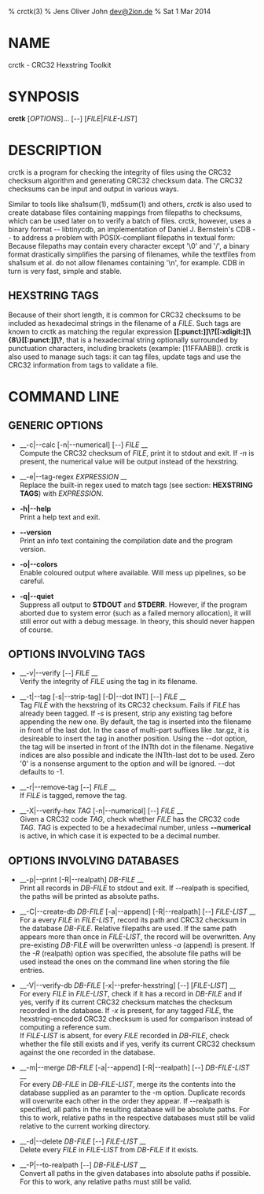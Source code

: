 % crctk(3)
% Jens Oliver John <dev@2ion.de>
% Sat  1 Mar 2014

# NAME

crctk - CRC32 Hexstring Toolkit

# SYNPOSIS

__crctk__ [_OPTIONS_]... [_--_] [_FILE_|_FILE-LIST_]

# DESCRIPTION

crctk is a program for checking the integrity of files using the CRC32
checksum algorithm and generating CRC32 checksum data. The CRC32
checksums can be input and output in various ways.

Similar to tools like sha1sum(1), md5sum(1) and others, *crctk* is also
used to create database files containing mappings from filepaths to
checksums, which can be used later on to verify a batch of files. crctk,
however, uses a binary format -- libtinycdb, an implementation of
Daniel J. Bernstein's CDB -- to address a problem with POSIX-compliant
filepaths in textual form: Because filepaths may contain every
character except '\0' and '/', a binary format drastically simplifies
the parsing of filenames, while the textfiles from sha1sum et al. do not
allow filenames containing '\n', for example. CDB in turn is very fast,
simple and stable.

## HEXSTRING TAGS

Because of their short length, it is common for CRC32 checksums to be
included as hexadecimal strings in the filename of a _FILE_. Such
tags are known to crctk as matching the regular expression 
__[[:punct:]]\\?[[:xdigit:]]\\{8\\}[[:punct:]]\\?__, that is a
hexadecimal string optionally surrounded by punctuation characters,
including brackets (example: [11FFAABB]). crctk is also used to manage
such tags: it can tag files, update tags and use the CRC32 information
from tags to validate a file.

# COMMAND LINE

## GENERIC OPTIONS

*   __-c|--calc [-n|--numerical] [_--_] _FILE_ __  
    Compute the CRC32 checksum of _FILE_, print it to stdout and exit.
    If _-n_ is present, the numerical value will be output instead of
    the hexstring.

*   __-e|--tag-regex _EXPRESSION_ __  
    Replace the built-in regex used to match tags (see section:
    __HEXSTRING TAGS__) with _EXPRESSION_.

*   __-h|--help__  
    Print a help text and exit.

*   __--version__   
    Print an info text containing the compilation date and the program
    version.

*   __-o|--colors__   
    Enable coloured output where available. Will mess up pipelines, so
    be careful.

*   __-q|--quiet__  
    Suppress all output to __STDOUT__ and __STDERR__. However, if the
    program aborted due to system error (such as a failed memory
    allocation), it will still error out with a debug message. In
    theory, this should never happen of course.


## OPTIONS INVOLVING TAGS

*   __-v|--verify [_--_] _FILE_ __  
    Verify the integrity of _FILE_ using the tag in its filename.

*   __-t|--tag [-s|--strip-tag] [-D|--dot INT] [_--_] _FILE_ __  
    Tag _FILE_ with the hexstring of its CRC32 checksum. Fails if _FILE_
    has already been tagged. If _-s_ is present, strip any existing tag
    before appending the new one. By default, the tag is inserted into
    the filename in front of the last dot. In the case of multi-part
    suffixes like .tar.gz, it is desireable to insert the tag in another
    position. Using the --dot option, the tag will be inserted in front
    of the INTth dot in the filename. Negative indices are also possible
    and indicate the INTth-last dot to be used. Zero '0' is a nonsense
    argument to the option and will be ignored. --dot defaults to -1.

*   __-r|--remove-tag [_--_] _FILE_ __  
    If _FILE_ is tagged, remove the tag.

*   __-X|--verify-hex _TAG_ [-n|--numerical] [_--_] _FILE_ __  
    Given a CRC32 code _TAG_, check whether _FILE_ has the CRC32 code
    _TAG_. _TAG_ is expected to be a hexadecimal number, unless
    __--numerical__ is active, in which case it is expected to be a
    decimal number.

## OPTIONS INVOLVING DATABASES

*   __-p|--print [-R|--realpath] _DB-FILE_ __   
    Print all records in _DB-FILE_ to stdout and exit. If --realpath is
    specified, the paths will be printed as absolute paths.

*   __-C|--create-db _DB-FILE_ [-a|--append] [-R|--realpath] [_--_] _FILE-LIST_ __   
    For a every _FILE_ in _FILE-LIST_, record its path and CRC32
    checksum in the database _DB-FILE_. Relative filepaths are used.
    If the same path appears more than once in _FILE-LIST_, the record
    will be overwritten. Any pre-existing _DB-FILE_ will be overwritten
    unless _-a_ (append) is present. If the _-R_ (realpath) option was specified, 
    the absolute file paths will be used instead the ones on the command
    line when storing the file entries.

*   __-V|--verify-db _DB-FILE_ [-x|--prefer-hexstring] [_--_] [_FILE-LIST_] __  
    For every _FILE_ in _FILE-LIST_, check if it has a record in
    _DB-FILE_ and if yes, verify if its current CRC32 checksum matches
    the checksum recorded in the database. If _-x_ is present, for any
    tagged _FILE_, the hexstring-encoded CRC32 checksum is used for
    comparison instead of computing a reference sum.  
    If _FILE-LIST_ is absent, for every _FILE_ recorded in _DB-FILE_,
    check whether the file still exists and if yes, verify its current
    CRC32 checksum against the one recorded in the database.

*   __-m|--merge _DB-FILE_ [-a|--append] [-R|--realpath] [_--_] _DB-FILE-LIST_ __  
    For every _DB-FILE_ in _DB-FILE-LIST_, merge its the contents into
    the database supplied as an paramter to the -m option. Duplicate
    records will overwrite each other in the order they appear. If
    --realpath is specified, all paths in the resulting database will be
    absolute paths. For this to work, relative paths in the respective
    databases must still be valid relative to the current working
    directory.

*   __-d|--delete _DB-FILE_ [_--_] _FILE-LIST_ __   
    Delete every _FILE_ in _FILE-LIST_ from _DB-FILE_ if it exists.

*   __-P|--to-realpath [_--_] _DB-FILE-LIST_ __    
    Convert all paths in the given databases into absolute paths if
    possible. For this to work, any relative paths must still be valid.
